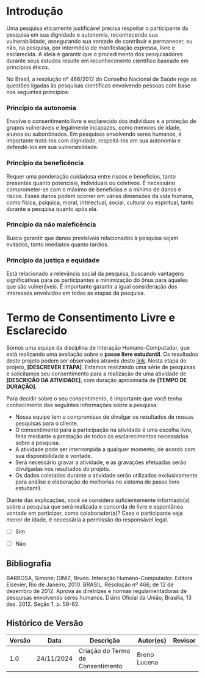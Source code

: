 # Introdução

Uma pesquisa eticamente justificável precisa respeitar o participante da pesquisa em sua dignidade e autonomia, reconhecendo sua vulnerabilidade, assegurando sua vontade de contribuir e permanecer, ou não, na pesquisa, por intermédio de manifestação expressa, livre e esclarecida. A ideia é garantir que o procedimento dos pesquisadores durante seus estudos resulte em reconhecimento científico baseado em princípios éticos.

No Brasil, a resolução nº 466/2012 do Conselho Nacional de Saúde rege as questões ligadas às pesquisas científicas envolvendo pessoas com base nos seguintes princípios:

### Princípio da autonomia
Envolve o consentimento livre e esclarecido dos indivíduos e a proteção de grupos vulneráveis e legalmente incapazes, como menores de idade, alunos ou subordinados. Em pesquisas envolvendo seres humanos, é importante tratá-los com dignidade, respeitá-los em sua autonomia e defendê-los em sua vulnerabilidade.

### Princípio da beneficência
Requer uma ponderação cuidadosa entre riscos e benefícios, tanto presentes quanto potenciais, individuais ou coletivos. É necessário comprometer-se com o máximo de benefícios e o mínimo de danos e riscos. Esses danos podem ocorrer em várias dimensões da vida humana, como física, psíquica, moral, intelectual, social, cultural ou espiritual, tanto durante a pesquisa quanto após ela.

### Princípio da não maleficência
Busca garantir que danos previsíveis relacionados à pesquisa sejam evitados, tanto imediatos quanto tardios.

### Princípio da justiça e equidade
Está relacionado à relevância social da pesquisa, buscando vantagens significativas para os participantes e minimização do ônus para aqueles que são vulneráveis. É importante garantir a igual consideração dos interesses envolvidos em todas as etapas da pesquisa.


# Termo de Consentimento Livre e Esclarecido

Somos uma equipe da disciplina de Interação Humano-Computador, que está realizando uma avaliação sobre o **passe livre estudantil**. Os resultados deste projeto podem ser observados através deste [link](https://interacao-humano-computador.github.io/2024.2-Grupo07/). Nesta etapa do projeto, **[DESCREVER ETAPA]**. Estamos realizando uma série de pesquisas e solicitamos seu consentimento para a realização de uma atividade de **[DESCRIÇÃO DA ATIVIDADE]**, com duração aproximada de **[TEMPO DE DURAÇÃO]**.

Para decidir sobre o seu consentimento, é importante que você tenha conhecimento das seguintes informações sobre a pesquisa:

- Nossa equipe tem o compromisso de divulgar os resultados de nossas pesquisas para o cliente.
- O consentimento para a participação na atividade é uma escolha livre, feita mediante a prestação de todos os esclarecimentos necessários sobre a pesquisa.
- A atividade pode ser interrompida a qualquer momento, de acordo com sua disponibilidade e vontade.
- Será necessário gravar a atividade, e as gravações efetuadas serão divulgadas nos resultados do projeto.
- Os dados coletados durante a atividade serão utilizados exclusivamente para análise e elaboração de melhorias no sistema de passe livre estudantil.

Diante das explicações, você se considera suficientemente informado(a) sobre a pesquisa que será realizada e concorda de livre e espontânea vontade em participar, como colaborador(a)? Caso o participante seja menor de idade, é necessária a permissão do responsável legal.

- [ ] Sim
- [ ] Não


## Bibliografia

BARBOSA, Simone; DINIZ, Bruno. Interação Humano-Computador. Editora Elsevier, Rio de Janeiro, 2010.
BRASIL. Resolução nº 466, de 12 de dezembro de 2012. Aprova as diretrizes e normas regulamentadoras de pesquisas envolvendo seres humanos. Diário Oficial da União, Brasília, 13 dez. 2012. Seção 1, p. 59-62.

## **Histórico de Versão**
| **Versão** | **Data**      | **Descrição**            | **Autor(es)**       |**Revisor**   |
|------------|---------------|--------------------------|---------------------|--------------|
| 1.0        | 24/11/2024    | Criação do Termo de Consentimento  | Breno Lucena|        |

